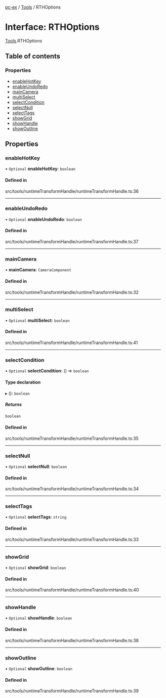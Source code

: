 [pc-ex](https://github.com/TheFBplus/pc-ex/blob/master/docs/md/README.md) / [Tools](https://github.com/TheFBplus/pc-ex/blob/master/docs/md/modules/Tools.md) / RTHOptions

# Interface: RTHOptions

[Tools](https://github.com/TheFBplus/pc-ex/blob/master/docs/md/modules/Tools.md).RTHOptions

## Table of contents

### Properties

- [enableHotKey](https://github.com/TheFBplus/pc-ex/blob/master/docs/md/interfaces/Tools.RTHOptions.md#enablehotkey)
- [enableUndoRedo](https://github.com/TheFBplus/pc-ex/blob/master/docs/md/interfaces/Tools.RTHOptions.md#enableundoredo)
- [mainCamera](https://github.com/TheFBplus/pc-ex/blob/master/docs/md/interfaces/Tools.RTHOptions.md#maincamera)
- [multiSelect](https://github.com/TheFBplus/pc-ex/blob/master/docs/md/interfaces/Tools.RTHOptions.md#multiselect)
- [selectCondition](https://github.com/TheFBplus/pc-ex/blob/master/docs/md/interfaces/Tools.RTHOptions.md#selectcondition)
- [selectNull](https://github.com/TheFBplus/pc-ex/blob/master/docs/md/interfaces/Tools.RTHOptions.md#selectnull)
- [selectTags](https://github.com/TheFBplus/pc-ex/blob/master/docs/md/interfaces/Tools.RTHOptions.md#selecttags)
- [showGrid](https://github.com/TheFBplus/pc-ex/blob/master/docs/md/interfaces/Tools.RTHOptions.md#showgrid)
- [showHandle](https://github.com/TheFBplus/pc-ex/blob/master/docs/md/interfaces/Tools.RTHOptions.md#showhandle)
- [showOutline](https://github.com/TheFBplus/pc-ex/blob/master/docs/md/interfaces/Tools.RTHOptions.md#showoutline)

## Properties

### enableHotKey

• `Optional` **enableHotKey**: `boolean`

#### Defined in

src/tools/runtimeTransformHandle/runtimeTransformHandle.ts:36

___

### enableUndoRedo

• `Optional` **enableUndoRedo**: `boolean`

#### Defined in

src/tools/runtimeTransformHandle/runtimeTransformHandle.ts:37

___

### mainCamera

• **mainCamera**: `CameraComponent`

#### Defined in

src/tools/runtimeTransformHandle/runtimeTransformHandle.ts:32

___

### multiSelect

• `Optional` **multiSelect**: `boolean`

#### Defined in

src/tools/runtimeTransformHandle/runtimeTransformHandle.ts:41

___

### selectCondition

• `Optional` **selectCondition**: () => `boolean`

#### Type declaration

▸ (): `boolean`

##### Returns

`boolean`

#### Defined in

src/tools/runtimeTransformHandle/runtimeTransformHandle.ts:35

___

### selectNull

• `Optional` **selectNull**: `boolean`

#### Defined in

src/tools/runtimeTransformHandle/runtimeTransformHandle.ts:34

___

### selectTags

• `Optional` **selectTags**: `string`

#### Defined in

src/tools/runtimeTransformHandle/runtimeTransformHandle.ts:33

___

### showGrid

• `Optional` **showGrid**: `boolean`

#### Defined in

src/tools/runtimeTransformHandle/runtimeTransformHandle.ts:40

___

### showHandle

• `Optional` **showHandle**: `boolean`

#### Defined in

src/tools/runtimeTransformHandle/runtimeTransformHandle.ts:38

___

### showOutline

• `Optional` **showOutline**: `boolean`

#### Defined in

src/tools/runtimeTransformHandle/runtimeTransformHandle.ts:39
